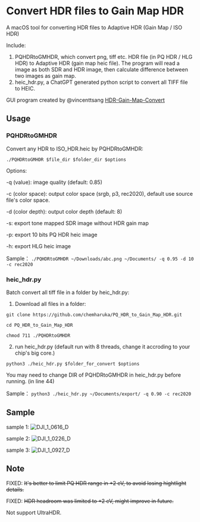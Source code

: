 # Convert HDR files to Gain Map HDR

A macOS tool for converting HDR files to Adaptive HDR (Gain Map / ISO HDR)

Include:

1. PQHDRtoGMHDR, which convert png, tiff etc. HDR file (in PQ HDR / HLG HDR) to Adaptive HDR (gain map heic file). The program will read a image as both SDR and HDR image, then calculate difference between two images as gain map.
2. heic_hdr.py, a ChatGPT generated python script to convert all TIFF file to HEIC.

GUI program created by @vincenttsang [HDR-Gain-Map-Convert](https://github.com/vincenttsang/HDR-Gain-Map-Convert)

## Usage

### PQHDRtoGMHDR

Convert any HDR to ISO_HDR.heic by PQHDRtoGMHDR:

`./PQHDRtoGMHDR $file_dir $folder_dir $options`

Options:

-q (value): image quality (default: 0.85)

-c (color space): output color space (srgb, p3, rec2020), default use source file's color space.

-d (color depth): output color depth (default: 8)

-s: export tone mapped SDR image without HDR gain map

-p: export 10 bits PQ HDR heic image

-h: export HLG heic image


Sample： `./PQHDRtoGMHDR ~/Downloads/abc.png ~/Documents/ -q 0.95 -d 10 -c rec2020`

### heic_hdr.py

Batch convert all tiff file in a folder by heic_hdr.py:

1. Download all files in a folder:

`git clone https://github.com/chemharuka/PQ_HDR_to_Gain_Map_HDR.git`

`cd PQ_HDR_to_Gain_Map_HDR`

`chmod 711 ./PQHDRtoGMHDR`

2. run heic_hdr.py (default run with 8 threads, change it accroding to your chip's big core.)

`python3 ./heic_hdr.py $folder_for_convert $options`

You may need to change DIR of PQHDRtoGMHDR in heic_hdr.py before running. (in line 44)

Sample： `python3 ./heic_hdr.py ~/Documents/export/ -q 0.90 -c rec2020`

## Sample

sample 1:
![DJI_1_0616_D](https://github.com/user-attachments/assets/d4fd48bb-6561-496f-b1ab-083ee1ae8a95)

sample 2:
![DJI_1_0226_D](https://github.com/user-attachments/assets/0a718722-6939-41d3-844d-14517442de05)

sample 3:
![DJI_1_0927_D](https://github.com/user-attachments/assets/66da879e-d56a-4bae-8185-d2d7d462e10f)

## Note

FIXED: ~~It's better to limit PQ HDR range in +2 eV, to avoid losing hightlight details.~~

FIXED: ~~HDR headroom was limited to +2 eV, might improve in future.~~

Not support UltraHDR.
